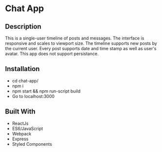 # Chat App

## Description

This is a single-user timeline of posts and messages. The interface is responsive and scales to viewport size. The timeline supports new posts by the current user. Every post supports date and time stamp as well as user's avatar. This app does not support persistance.

## Installation

* cd chat-app/
* npm i 
* npm start && npm run-script build
* Go to localhost:3000

## Built With

* ReactJs
* ES6/JavaScript
* Webpack
* Express
* Styled Components
